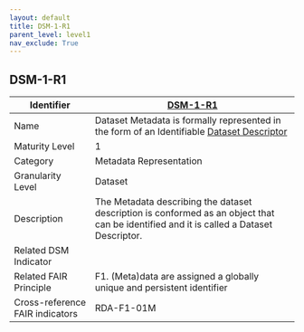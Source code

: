 ```yaml
---
layout: default
title: DSM-1-R1
parent_level: level1
nav_exclude: True
---
```


## DSM-1-R1

| Identifier | [DSM-1-R1](https://github.com/FAIRplus/Data-Maturity/blob/master/docs/_indicators/DSM-1-R1.md) |
| ---------- | ----------|
| Name | Dataset Metadata is formally represented in the form of an Identifiable [Dataset Descriptor](https://fairplus.github.io/Data-Maturity/docs/Glossary/#dataset-descriptor)  |
| Maturity Level | 1 |
| Category | Metadata Representation |
| Granularity Level | Dataset |
| Description | The Metadata describing the dataset description is conformed as an object that can be identified and it is called a Dataset Descriptor. |
| Related DSM Indicator| |
| Related FAIR Principle | F1. (Meta)data are assigned a globally unique and persistent identifier |
| Cross-reference FAIR indicators | RDA-F1-01M |
